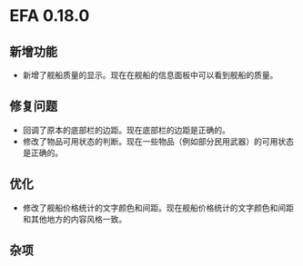 # EFA 0.18.0

## 新增功能

- 新增了舰船质量的显示。现在在舰船的信息面板中可以看到舰船的质量。

## 修复问题

- 回调了原本的底部栏的边距。现在底部栏的边距是正确的。
- 修改了物品可用状态的判断。现在一些物品（例如部分民用武器）的可用状态是正确的。

## 优化

- 修改了舰船价格统计的文字颜色和间距。现在舰船价格统计的文字颜色和间距和其他地方的内容风格一致。

## 杂项
